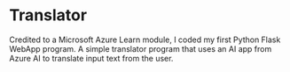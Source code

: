 # Translator
Credited to a Microsoft Azure Learn module, I coded my first Python Flask WebApp program.
A simple translator program that uses an AI app from Azure AI to translate input text from the user.
